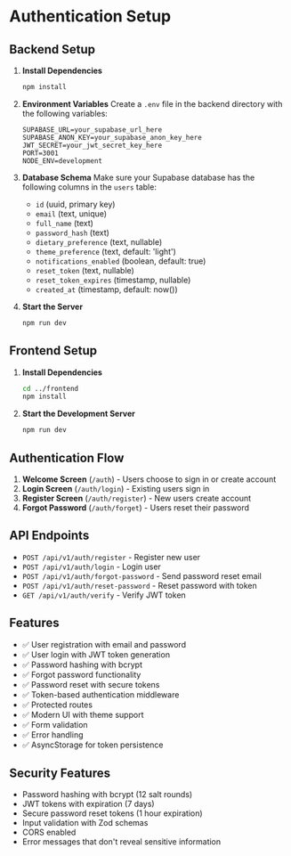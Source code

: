 # Authentication Setup

## Backend Setup

1. **Install Dependencies**
   ```bash
   npm install
   ```

2. **Environment Variables**
   Create a `.env` file in the backend directory with the following variables:
   ```
   SUPABASE_URL=your_supabase_url_here
   SUPABASE_ANON_KEY=your_supabase_anon_key_here
   JWT_SECRET=your_jwt_secret_key_here
   PORT=3001
   NODE_ENV=development
   ```

3. **Database Schema**
   Make sure your Supabase database has the following columns in the `users` table:
   - `id` (uuid, primary key)
   - `email` (text, unique)
   - `full_name` (text)
   - `password_hash` (text)
   - `dietary_preference` (text, nullable)
   - `theme_preference` (text, default: 'light')
   - `notifications_enabled` (boolean, default: true)
   - `reset_token` (text, nullable)
   - `reset_token_expires` (timestamp, nullable)
   - `created_at` (timestamp, default: now())

4. **Start the Server**
   ```bash
   npm run dev
   ```

## Frontend Setup

1. **Install Dependencies**
   ```bash
   cd ../frontend
   npm install
   ```

2. **Start the Development Server**
   ```bash
   npm run dev
   ```

## Authentication Flow

1. **Welcome Screen** (`/auth`) - Users choose to sign in or create account
2. **Login Screen** (`/auth/login`) - Existing users sign in
3. **Register Screen** (`/auth/register`) - New users create account
4. **Forgot Password** (`/auth/forget`) - Users reset their password

## API Endpoints

- `POST /api/v1/auth/register` - Register new user
- `POST /api/v1/auth/login` - Login user
- `POST /api/v1/auth/forgot-password` - Send password reset email
- `POST /api/v1/auth/reset-password` - Reset password with token
- `GET /api/v1/auth/verify` - Verify JWT token

## Features

- ✅ User registration with email and password
- ✅ User login with JWT token generation
- ✅ Password hashing with bcrypt
- ✅ Forgot password functionality
- ✅ Password reset with secure tokens
- ✅ Token-based authentication middleware
- ✅ Protected routes
- ✅ Modern UI with theme support
- ✅ Form validation
- ✅ Error handling
- ✅ AsyncStorage for token persistence

## Security Features

- Password hashing with bcrypt (12 salt rounds)
- JWT tokens with expiration (7 days)
- Secure password reset tokens (1 hour expiration)
- Input validation with Zod schemas
- CORS enabled
- Error messages that don't reveal sensitive information 